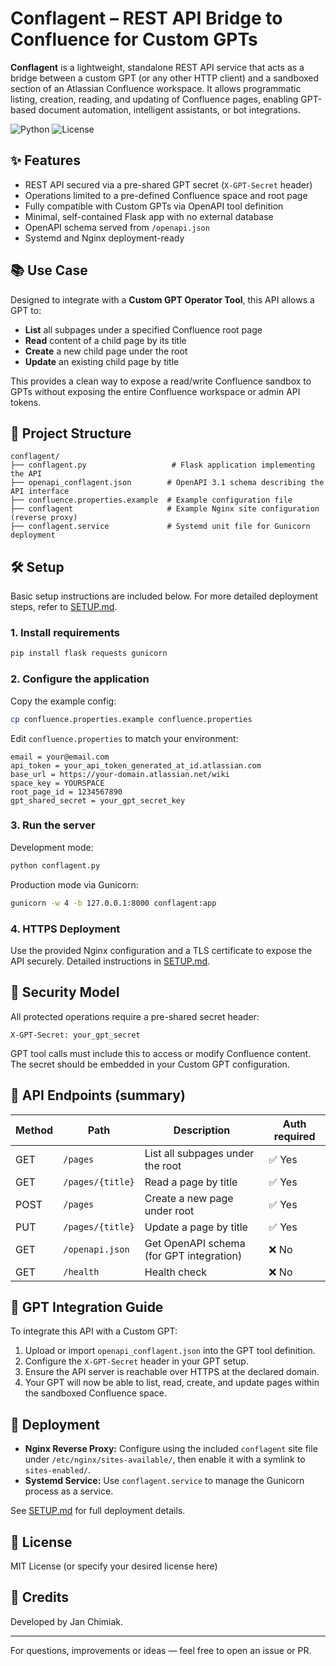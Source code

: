 # Conflagent – REST API Bridge to Confluence for Custom GPTs

**Conflagent** is a lightweight, standalone REST API service that acts as a bridge between a custom GPT (or any other HTTP client) and a sandboxed section of an Atlassian Confluence workspace. It allows programmatic listing, creation, reading, and updating of Confluence pages, enabling GPT-based document automation, intelligent assistants, or bot integrations.

![Python](https://img.shields.io/badge/python-3.10%2B-blue.svg)
![License](https://img.shields.io/badge/license-MIT-green.svg)

## ✨ Features

- REST API secured via a pre-shared GPT secret (`X-GPT-Secret` header)
- Operations limited to a pre-defined Confluence space and root page
- Fully compatible with Custom GPTs via OpenAPI tool definition
- Minimal, self-contained Flask app with no external database
- OpenAPI schema served from `/openapi.json`
- Systemd and Nginx deployment-ready

## 📚 Use Case

Designed to integrate with a **Custom GPT Operator Tool**, this API allows a GPT to:
- **List** all subpages under a specified Confluence root page
- **Read** content of a child page by its title
- **Create** a new child page under the root
- **Update** an existing child page by title

This provides a clean way to expose a read/write Confluence sandbox to GPTs without exposing the entire Confluence workspace or admin API tokens.

## 📂 Project Structure

```
conflagent/
├── conflagent.py                   # Flask application implementing the API
├── openapi_conflagent.json        # OpenAPI 3.1 schema describing the API interface
├── confluence.properties.example  # Example configuration file
├── conflagent                     # Example Nginx site configuration (reverse proxy)
├── conflagent.service             # Systemd unit file for Gunicorn deployment
```

## 🛠 Setup

Basic setup instructions are included below. For more detailed deployment steps, refer to [SETUP.md](./SETUP.md).

### 1. Install requirements
```bash
pip install flask requests gunicorn
```

### 2. Configure the application
Copy the example config:
```bash
cp confluence.properties.example confluence.properties
```

Edit `confluence.properties` to match your environment:
```
email = your@email.com
api_token = your_api_token_generated_at_id.atlassian.com
base_url = https://your-domain.atlassian.net/wiki
space_key = YOURSPACE
root_page_id = 1234567890
gpt_shared_secret = your_gpt_secret_key
```

### 3. Run the server
Development mode:
```bash
python conflagent.py
```

Production mode via Gunicorn:
```bash
gunicorn -w 4 -b 127.0.0.1:8000 conflagent:app
```

### 4. HTTPS Deployment
Use the provided Nginx configuration and a TLS certificate to expose the API securely. Detailed instructions in [SETUP.md](./SETUP.md).

## 🔐 Security Model

All protected operations require a pre-shared secret header:
```
X-GPT-Secret: your_gpt_secret
```
GPT tool calls must include this to access or modify Confluence content. The secret should be embedded in your Custom GPT configuration.

## 📘 API Endpoints (summary)

| Method | Path                | Description                              | Auth required |
|--------|---------------------|------------------------------------------|----------------|
| GET    | `/pages`            | List all subpages under the root         | ✅ Yes          |
| GET    | `/pages/{title}`    | Read a page by title                     | ✅ Yes          |
| POST   | `/pages`            | Create a new page under root             | ✅ Yes          |
| PUT    | `/pages/{title}`    | Update a page by title                   | ✅ Yes          |
| GET    | `/openapi.json`     | Get OpenAPI schema (for GPT integration) | ❌ No           |
| GET    | `/health`           | Health check                             | ❌ No           |

## 🤖 GPT Integration Guide

To integrate this API with a Custom GPT:
1. Upload or import `openapi_conflagent.json` into the GPT tool definition.
2. Configure the `X-GPT-Secret` header in your GPT setup.
3. Ensure the API server is reachable over HTTPS at the declared domain.
4. Your GPT will now be able to list, read, create, and update pages within the sandboxed Confluence space.

## 🚥 Deployment

- **Nginx Reverse Proxy:** Configure using the included `conflagent` site file under `/etc/nginx/sites-available/`, then enable it with a symlink to `sites-enabled/`.
- **Systemd Service:** Use `conflagent.service` to manage the Gunicorn process as a service.

See [SETUP.md](./SETUP.md) for full deployment details.

## 📄 License

MIT License (or specify your desired license here)

## 🙌 Credits

Developed by Jan Chimiak.

---

For questions, improvements or ideas — feel free to open an issue or PR.
